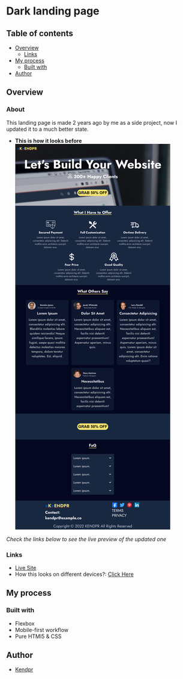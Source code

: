 # Dark landing page

## Table of contents

- [Overview](#overview)
  - [Links](#links)
- [My process](#my-process)
  - [Built with](#built-with)
- [Author](#author)

## Overview

### About

This landing page is made 2 years ago by me as a side project, now I updated it to a much better state.

- **This is how it looks before**
  ![](./assets/before-look.png)

_Check the links below to see the live preview of the updated one_

### Links

- [Live Site](https://RealKendpr.github.io/dark-landing-page)
- How this looks on different devices?: [Click Here](https://ui.dev/amiresponsive?url=https://RealKendpr.github.io/dark-landing-page/)

## My process

### Built with

- Flexbox
- Mobile-first workflow
- Pure HTMl5 & CSS

## Author

- [Kendpr](https://kendpr.github.io/kendpr-md)
